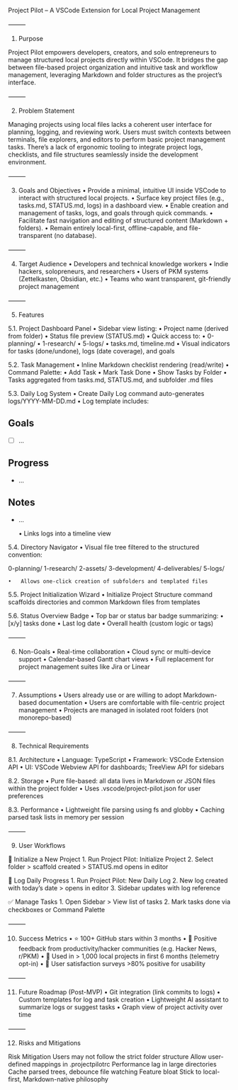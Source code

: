 Project Pilot – A VSCode Extension for Local Project Management

⸻

1. Purpose

Project Pilot empowers developers, creators, and solo entrepreneurs to manage structured local projects directly within VSCode. It bridges the gap between file-based project organization and intuitive task and workflow management, leveraging Markdown and folder structures as the project’s interface.

⸻

2. Problem Statement

Managing projects using local files lacks a coherent user interface for planning, logging, and reviewing work. Users must switch contexts between terminals, file explorers, and editors to perform basic project management tasks. There’s a lack of ergonomic tooling to integrate project logs, checklists, and file structures seamlessly inside the development environment.

⸻

3. Goals and Objectives
	•	Provide a minimal, intuitive UI inside VSCode to interact with structured local projects.
	•	Surface key project files (e.g., tasks.md, STATUS.md, logs) in a dashboard view.
	•	Enable creation and management of tasks, logs, and goals through quick commands.
	•	Facilitate fast navigation and editing of structured content (Markdown + folders).
	•	Remain entirely local-first, offline-capable, and file-transparent (no database).

⸻

4. Target Audience
	•	Developers and technical knowledge workers
	•	Indie hackers, solopreneurs, and researchers
	•	Users of PKM systems (Zettelkasten, Obsidian, etc.)
	•	Teams who want transparent, git-friendly project management

⸻

5. Features

5.1. Project Dashboard Panel
	•	Sidebar view listing:
	•	Project name (derived from folder)
	•	Status file preview (STATUS.md)
	•	Quick access to:
	•	0-planning/
	•	1-research/
	•	5-logs/
	•	tasks.md, timeline.md
	•	Visual indicators for tasks (done/undone), logs (date coverage), and goals

5.2. Task Management
	•	Inline Markdown checklist rendering (read/write)
	•	Command Palette:
	•	Add Task
	•	Mark Task Done
	•	Show Tasks by Folder
	•	Tasks aggregated from tasks.md, STATUS.md, and subfolder .md files

5.3. Daily Log System
	•	Create Daily Log command auto-generates logs/YYYY-MM-DD.md
	•	Log template includes:

## Goals
- [ ] ...
## Progress
- ...
## Notes
- ...


	•	Links logs into a timeline view

5.4. Directory Navigator
	•	Visual file tree filtered to the structured convention:

0-planning/
1-research/
2-assets/
3-development/
4-deliverables/
5-logs/

	•	Allows one-click creation of subfolders and templated files

5.5. Project Initialization Wizard
	•	Initialize Project Structure command scaffolds directories and common Markdown files from templates

5.6. Status Overview Badge
	•	Top bar or status bar badge summarizing:
	•	[x/y] tasks done
	•	Last log date
	•	Overall health (custom logic or tags)

⸻

6. Non-Goals
	•	Real-time collaboration
	•	Cloud sync or multi-device support
	•	Calendar-based Gantt chart views
	•	Full replacement for project management suites like Jira or Linear

⸻

7. Assumptions
	•	Users already use or are willing to adopt Markdown-based documentation
	•	Users are comfortable with file-centric project management
	•	Projects are managed in isolated root folders (not monorepo-based)

⸻

8. Technical Requirements

8.1. Architecture
	•	Language: TypeScript
	•	Framework: VSCode Extension API
	•	UI: VSCode Webview API for dashboards; TreeView API for sidebars

8.2. Storage
	•	Pure file-based: all data lives in Markdown or JSON files within the project folder
	•	Uses .vscode/project-pilot.json for user preferences

8.3. Performance
	•	Lightweight file parsing using fs and globby
	•	Caching parsed task lists in memory per session

⸻

9. User Workflows

🧭 Initialize a New Project
	1.	Run Project Pilot: Initialize Project
	2.	Select folder > scaffold created > STATUS.md opens in editor

🧾 Log Daily Progress
	1.	Run Project Pilot: New Daily Log
	2.	New log created with today’s date > opens in editor
	3.	Sidebar updates with log reference

✅ Manage Tasks
	1.	Open Sidebar > View list of tasks
	2.	Mark tasks done via checkboxes or Command Palette

⸻

10. Success Metrics
	•	⭐ 100+ GitHub stars within 3 months
	•	🧠 Positive feedback from productivity/hacker communities (e.g. Hacker News, r/PKM)
	•	📂 Used in > 1,000 local projects in first 6 months (telemetry opt-in)
	•	🧪 User satisfaction surveys >80% positive for usability

⸻

11. Future Roadmap (Post-MVP)
	•	Git integration (link commits to logs)
	•	Custom templates for log and task creation
	•	Lightweight AI assistant to summarize logs or suggest tasks
	•	Graph view of project activity over time

⸻

12. Risks and Mitigations

Risk	Mitigation
Users may not follow the strict folder structure	Allow user-defined mappings in .projectpilotrc
Performance lag in large directories	Cache parsed trees, debounce file watching
Feature bloat	Stick to local-first, Markdown-native philosophy

